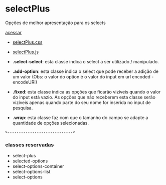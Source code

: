 # selectPlus

Opções de melhor apresentação para os selects

[acessar](https://jonta-sancar.github.io/sancarPlus/)
* <a class="btn" download="selectPlus.css" href="./selectPlus.css">selectPlus.css</a>
* <a class="btn" download="selectPlus.js" href="./selectPlus.js">selectPlus.js</a>

* <strong>.select-select</strong>: esta classe indica o select a ser utilizado / manipulado.
* <strong>.add-option</strong>: esta classe indica o select que pode receber a adição de um valor (Obs: o valor do option é o valor do input em url encoded - encodeURI)
* <strong>.fixed</strong>: esta classe indica as opções que ficarão vizíveis quando o valor do input está vazio. As opções que não receberem esta classe serão vizíveis apenas quando parte do seu nome for inserida no input de pesquisa.
* <strong>.wrap</strong>: esta classe faz com que o tamanho do campo se adapte a quantidade de opções selecionadas.

```
>-----------------------------<
```

### classes reservadas
* select-plus
* selected-options
* select-options-container
* select-options-list
* select-options
